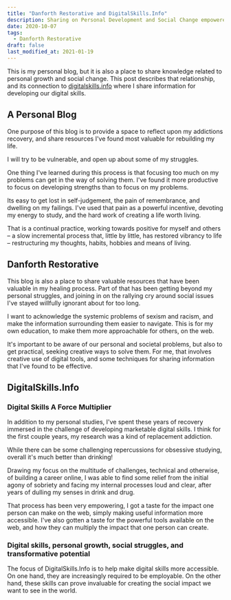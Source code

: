 ```yaml
---
title: "Danforth Restorative and DigitalSkills.Info"
description: Sharing on Personal Development and Social Change empowered by Digital Skills
date: 2020-10-07
tags:
  - Danforth Restorative
draft: false
last_modified_at: 2021-01-19
---
```


This is my personal blog, but it is also a place to share knowledge related to personal growth and social change. This post describes that relationship, and its connection to [digitalskills.info](https://digitalskills.info) where I share information for developing our digital skills.

## A Personal Blog 

One purpose of this blog is to provide a space to reflect upon my addictions recovery, and share resources I've found most valuable for rebuilding my life. 

I will try to be vulnerable, and open up about some of my struggles.

One thing I've learned during this process is that focusing too much on my problems can get in the way of solving them. I've found it more productive to focus on developing strengths than to focus on my problems.

Its easy to get lost in self-judgement, the pain of remembrance, and dwelling on my failings. I've used that pain as a powerful incentive, devoting my energy to study, and the hard work of creating a life worth living. 

That is a continual practice, working towards positive for myself and others – a slow incremental process that, little by little, has restored vibrancy to life – restructuring my thoughts, habits, hobbies and means of living.

## Danforth Restorative 

This blog is also a place to share valuable resources that have been valuable in my healing process. Part of that has been getting beyond my personal struggles, and joining in on the rallying cry around social issues I've stayed willfully ignorant about for too long. 

I want to acknowledge the systemic problems of sexism and racism, and make the information surrounding them easier to navigate. This is for my own education, to make them more approachable for others, on the web.

It's important to be aware of our personal and societal problems, but also to get practical, seeking creative ways to solve them. For me, that involves creative use of digital tools, and some techniques for sharing information that I've found to be effective.

## DigitalSkills.Info

### Digital Skills A Force Multiplier

In addition to my personal studies, I've spent these years of recovery immersed in the challenge of developing marketable digital skills. I think for the first couple years, my research was a kind of replacement addiction. 

While there can be some challenging repercussions for obsessive studying, overall it's much better than drinking!

Drawing my focus on the multitude of challenges, technical and otherwise, of building a career online, I was able to find some relief from the initial agony of sobriety and facing my internal processes loud and clear, after years of dulling my senses in drink and drug.

That process has been very empowering, I got a taste for the impact one person can make on the web, simply making useful information more accessible. I've also gotten a taste for the powerful tools available on the web, and how they can multiply the impact that one person can create.

### Digital skills, personal growth, social struggles, and transformative potential

The focus of DigitalSkills.Info is to help make digital skills more accessible. On one hand, they are increasingly required to be employable. On the other hand, these skills can prove invaluable for creating the social impact we want to see in the world.

